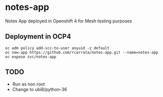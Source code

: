 # notes-app
Notes App deployed in Openshift 4 for Mesh testing purposes

## Deployment in OCP4

```
oc adm policy add-scc-to-user anyuid -z default
oc new-app https://github.com/rcarrata/notes-app.git --name=notes-app
oc expose svc/notes-app
```

## TODO

- Run as non root
- Change to ubi8/python-36
